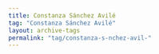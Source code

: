 ```yaml
---
title: Constanza Sánchez Avilé
tag: "Constanza Sánchez Avilé"
layout: archive-tags
permalink: "tag/constanza-s-nchez-avil-"
---
```

